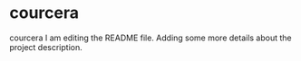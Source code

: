 # courcera
courcera
I am editing the README file. Adding some more details about the project description.
